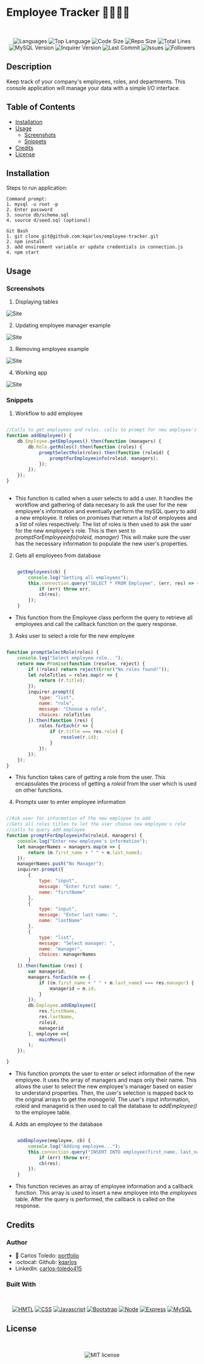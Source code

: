 # Employee Tracker 👨‍💼👩‍💼 

</br>
<p align="center">
    <img src="https://img.shields.io/github/languages/count/kqarlos/employee-tracker?style=for-the-badge" alt="Languages" />
    <img src="https://img.shields.io/github/languages/top/kqarlos/employee-tracker?style=for-the-badge" alt="Top Language" />
    <img src="https://img.shields.io/github/languages/code-size/kqarlos/employee-tracker?style=for-the-badge" alt="Code Size" />
    <img src="https://img.shields.io/github/repo-size/kqarlos/employee-tracker?style=for-the-badge" alt="Repo Size" />   
    <img src="https://img.shields.io/tokei/lines/github/kqarlos/employee-tracker?style=for-the-badge" alt="Total Lines" />
    <img src="https://img.shields.io/github/package-json/dependency-version/kqarlos/employee-tracker/mysql?style=for-the-badge" alt="MySQL Version" />
    <img src="https://img.shields.io/github/package-json/dependency-version/kqarlos/employee-tracker/inquirer?style=for-the-badge" alt="Inquirer Version" />
    <img src="https://img.shields.io/github/last-commit/kqarlos/employee-tracker?style=for-the-badge" alt="Last Commit" />  
    <img src="https://img.shields.io/github/issues/kqarlos/employee-tracker?style=for-the-badge" alt="Issues" />  
    <img src="https://img.shields.io/github/followers/kqarlos?style=social" alt="Followers" />  
</p>

## Description

Keep track of your company's employees, roles, and departments. This console application will manage your data with a simple I/O interface.

## Table of Contents

* [Installation](#installation)
* [Usage](#usage)
    * [Screenshots](#screenshots)
    * [Snippets](#snippets)
* [Credits](#credits)
* [License](#license)


## Installation

Steps to run application:

    Command prompt:
    1. mysql -u root -p
    2. Enter password
    3. source db/schema.sql
    4. source d/seed.sql (optional)

    Git Bash
    1. git clone git@github.com:kqarlos/employee-tracker.git
    2. npm install
    3. add enviroment variable or update credentials in connection.js
    4. npm start


## Usage

### Screenshots

1. Displaying tables

![Site](assets/images/tables.png)

2. Updating employee manager example

![Site](assets/images/updatemanager.png)

3. Removing employee example

![Site](assets/images/removee.png)

4. Working app

![Site](assets/images/live.gif)

### Snippets


1. Workflow to add employee

```javascript

//Calls to get employees and roles. calls to prompt for new employee's info
function addEmployee() {
    db.Employee.getEmployees().then(function (managers) {
        db.Role.getRoles().then(function (roles) {
            promptSelectRole(roles).then(function (roleid) {
                promptForEmployeeinfo(roleid, managers);
            });
        });
    });
}
    
```
* This function is called when a user selects to add a user. It handles the workflow and gathering of data necesary to ask the user for the new employee's information and eventually perform the mySQL query to add a new employee. It relies on promises that return a list of employees and a list of roles respectively. The list of roles is then used to ask the user for the new employee's role. This is then sent to _promptForEmployeeinfo(roleid, manager)_ This will make sure the user has the necessary information to populate the new user's properties.

2. Gets all employees from database

```javascript

    getEmployees(cb) {
        console.log("Getting all employees");
        this.connection.query("SELECT * FROM Employee", (err, res) => {
            if (err) throw err;
            cb(res);
        });
    }

```
* This function from the Employee class perform the query to retrieve all employees and call the callback function on the query response.

3. Asks user to select a role for the new employee

```javascript

function promptSelectRole(roles) {
    console.log("Select employee role...");
    return new Promise(function (resolve, reject) {
        if (!roles) return reject(Error("No roles found!"));
        let roleTitles = roles.map(r => {
            return (r.title);
        });
        inquirer.prompt({
            type: "list",
            name: "role",
            message: "Choose a role",
            choices: roleTitles
        }).then(function (res) {
            roles.forEach(r => {
                if (r.title === res.role) {
                    resolve(r.id);
                }
            });
        });
    });
}

```
* This function takes care of getting a role from the user. This encapsulates the process of getting a _roleid_ from the user which is used on other functions.

4. Prompts user to enter employee information

```javascript

//Ask user for information of the new employee to add
//Gets all roles titles to let the user choose new employee's role
//calls to query add employee
function promptForEmployeeinfo(roleid, managers) {
    console.log("Enter new employee's information");
    let managerNames = managers.map(m => {
        return (m.first_name + " " + m.last_name);
    });
    managerNames.push("No Manager");
    inquirer.prompt([
        {
            type: "input",
            message: "Enter first name: ",
            name: "firstName"
        },
        {
            type: "input",
            message: "Enter last name: ",
            name: "lastName"
        },
        {
            type: "list",
            message: "Select manager: ",
            name: "manager",
            choices: managerNames
        }
    ]).then(function (res) {
        var managerid;
        managers.forEach(m => {
            if ((m.first_name + " " + m.last_name) === res.manager) {
                managerid = m.id;
            }
        });
        db.Employee.addEmployee([
            res.firstName,
            res.lastName,
            roleid,
            managerid
        ], employee =>{
            mainMenu()
        );
    });

}

```
* This function prompts the user to enter or select information of the new employee. It uses the array of managers and maps only their  name. This allows the user to select the new employee's manager based on easier to understand properties. Then, the user's selection is mapped back to the original arrays to get the _managerid_. The user's input information, roleid and managerid is then used to call the database to _addEmployee()_ to the employee table.

4. Adds an employee to the database

```javascript

    addEmployee(employee, cb) {
        console.log("Adding employee...");
        this.connection.query("INSERT INTO employee(first_name, last_name, role_id, manager_id) VALUES (?, ?, ?, ?)", employee, (err, res) => {
            if (err) throw err;
            cb(res);
        });
    }

```
* This function recieves an array of employee information and a callback function. This array is used to insert a new employee into the _employees_ table. After the query is performed, the callback is called on the response.

## Credits

### Author

- 💼 Carlos Toledo: [portfolio](https://professional-portfolio2020.herokuapp.com/)
- :octocat: Github: [kqarlos](https://www.github.com/kqarlos)
- LinkedIn: [carlos-toledo415](https://www.linkedin.com/in/carlos-toledo415/)

### Built With

</br>
<p align="center">
    <a href="https://developer.mozilla.org/en-US/docs/Web/HTML"><img src="https://img.shields.io/badge/-HTML-orange?style=for-the-badge"  alt="HMTL" /></a>
    <a href="https://developer.mozilla.org/en-US/docs/Web/CSS"><img src="https://img.shields.io/badge/-CSS-blue?style=for-the-badge" alt="CSS" /></a>
    <a href="https://www.javascript.com/"><img src="https://img.shields.io/badge/-Javascript-yellow?style=for-the-badge" alt="Javascript" /></a>
    <a href="https://getbootstrap.com/"><img src="https://img.shields.io/badge/-Bootstrap-blue?style=for-the-badge" alt="Bootstrap" /></a>
    <a href="https://nodejs.org/en/"><img src="https://img.shields.io/badge/-Node-orange?style=for-the-badge" alt="Node" /></a>
    <a href="https://www.npmjs.com/package/express"><img src="https://img.shields.io/badge/-Express-green?style=for-the-badge" alt="Express" /></a>
    <a href="https://www.mysql.com/"><img src="https://img.shields.io/badge/-MySQL-blue?style=for-the-badge" alt="MySQL" /></a>
</p>

## License

</br>
<p align="center">
    <img align="center" src="https://img.shields.io/github/license/kqarlos/employee-tracker?style=for-the-badge" alt="MIT license" />
</p>
